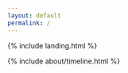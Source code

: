 ```yaml
---
layout: default
permalink: /
---
```


{% include landing.html %}

<div class="row">
{% include about/timeline.html %}
</div>